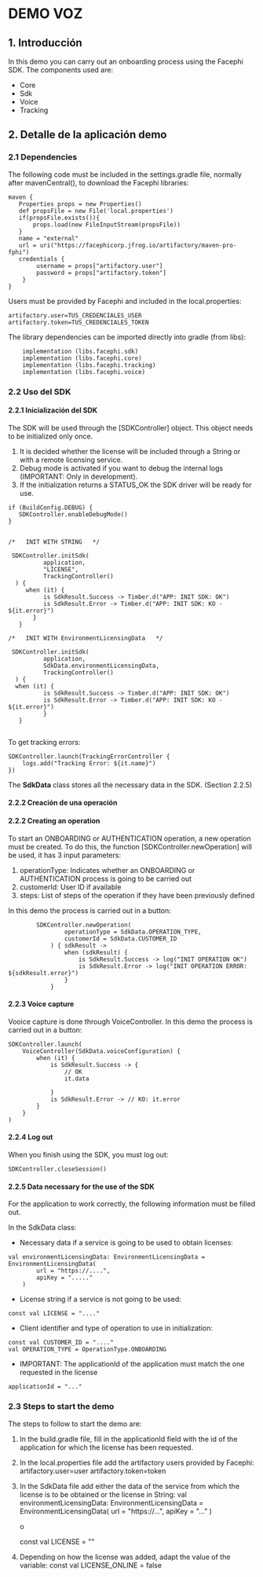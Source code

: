 # DEMO VOZ


## 1. Introducción

In this demo you can carry out an onboarding process using the Facephi SDK.
The components used are:

- Core
- Sdk
- Voice
- Tracking

## 2. Detalle de la aplicación demo

### 2.1 Dependencies

The following code must be included in the settings.gradle file, normally after mavenCentral(), to download the Facephi libraries:

```
maven {
   Properties props = new Properties()
   def propsFile = new File('local.properties')
   if(propsFile.exists()){
       props.load(new FileInputStream(propsFile))
   }
   name = "external"
   url = uri("https://facephicorp.jfrog.io/artifactory/maven-pro-fphi")
   credentials {
        username = props["artifactory.user"] 
        password = props["artifactory.token"] 
    }
}

```

Users must be provided by Facephi and included in the local.properties:

```
artifactory.user=TUS_CREDENCIALES_USER
artifactory.token=TUS_CREDENCIALES_TOKEN
```

The library dependencies can be imported directly into gradle (from libs):

```
    implementation (libs.facephi.sdk)
    implementation (libs.facephi.core)
    implementation (libs.facephi.tracking)
    implementation (libs.facephi.voice)

```


### 2.2 Uso del SDK

#### 2.2.1 Inicialización del SDK

The SDK will be used through the [SDKController] object. This object needs to be initialized only once.
1. It is decided whether the license will be included through a String or with a remote licensing service.
2. Debug mode is activated if you want to debug the internal logs (IMPORTANT: Only in development).
3. If the initialization returns a STATUS_OK the SDK driver will be ready for use.

```
if (BuildConfig.DEBUG) {
   SDKController.enableDebugMode()
}


/*   INIT WITH STRING   */

 SDKController.initSdk(
          application,
          "LICENSE",
          TrackingController()
  ) {
     when (it) {
          is SdkResult.Success -> Timber.d("APP: INIT SDK: OK")
          is SdkResult.Error -> Timber.d("APP: INIT SDK: KO - ${it.error}")
       }
   }
  
/*   INIT WITH EnvironmentLicensingData   */

 SDKController.initSdk(
          application,
          SdkData.environmentLicensingData,
          TrackingController()
  ) {
  when (it) {
          is SdkResult.Success -> Timber.d("APP: INIT SDK: OK")
          is SdkResult.Error -> Timber.d("APP: INIT SDK: KO - ${it.error}")
          }
   }
        
```
To get tracking errors:
```
SDKController.launch(TrackingErrorController {
    logs.add("Tracking Error: ${it.name}")
})
```

The **SdkData** class stores all the necessary data in the SDK. (Section 2.2.5)


#### 2.2.2 Creación de una operación

#### 2.2.2 Creating an operation

To start an ONBOARDING or AUTHENTICATION operation, a new operation must be created. To do this, the function [SDKController.newOperation] will be used, it has 3 input parameters:

1. operationType: Indicates whether an ONBOARDING or AUTHENTICATION process is going to be carried out
2. customerId: User ID if available
3. steps: List of steps of the operation if they have been previously defined

In this demo the process is carried out in a button:


```
        SDKController.newOperation(
                operationType = SdkData.OPERATION_TYPE,
                customerId = SdkData.CUSTOMER_ID
            ) { sdkResult ->
                when (sdkResult) {
                    is SdkResult.Success -> log("INIT OPERATION OK")
                    is SdkResult.Error -> log("INIT OPERATION ERROR: ${sdkResult.error}")
                }
            }
```


#### 2.2.3 Voice capture

Vooice capture is done through VoiceController.
In this demo the process is carried out in a button:

```
SDKController.launch(
    VoiceController(SdkData.voiceConfiguration) {
        when (it) {
            is SdkResult.Success -> {
                // OK
                it.data
                
            }
            is SdkResult.Error -> // KO: it.error
        }
    }
)
```


#### 2.2.4 Log out

When you finish using the SDK, you must log out:

```
SDKController.closeSession()
```
#### 2.2.5 Data necessary for the use of the SDK

For the application to work correctly, the following information must be filled out.

In the SdkData class:

- Necessary data if a service is going to be used to obtain licenses:

```
val environmentLicensingData: EnvironmentLicensingData = EnvironmentLicensingData(
        url = "https://....",
        apiKey = "....."
    )
```

- License string if a service is not going to be used:
```
const val LICENSE = "...." 
```

- Client identifier and type of operation to use in initialization:
```
const val CUSTOMER_ID = "...." 
val OPERATION_TYPE = OperationType.ONBOARDING

```

- IMPORTANT: The applicationId of the application must match the one requested in the license
```
applicationId = "..."
```

### 2.3 Steps to start the demo

The steps to follow to start the demo are:

1. In the build.gradle file, fill in the applicationId field with the id of the application for which the license has been requested.

2. In the local.properties file add the artifactory users provided by Facephi:
   artifactory.user=user
   artifactory.token=token

3. In the SdkData file add either the data of the service from which the license is to be obtained or the license in String:
      val environmentLicensingData: EnvironmentLicensingData = EnvironmentLicensingData(
         url = "https://...",
         apiKey = "..."
      )
      
      o
      
      const val LICENSE = ""

4. Depending on how the license was added, adapt the value of the variable:
   const val LICENSE_ONLINE = false

